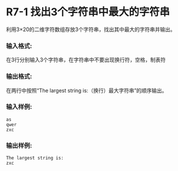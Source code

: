 # R7-1 找出3个字符串中最大的字符串

利用3×20的二维字符数组存放3个字符串，找出其中最大的字符串并输出。

### 输入格式:

在3行分别输入3个字符串，在字符串中不要出现换行符，空格，制表符

### 输出格式:

在两行中按照“The largest string is:（换行）最大字符串”的顺序输出。

### 输入样例:
```in
as
qwer
zxc
```

### 输出样例:
```out
The largest string is:
zxc
```
